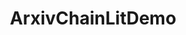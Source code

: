 ---
title: ArxivChainLitDemo
emoji: 💻
colorFrom: indigo
colorTo: gray
sdk: docker
pinned: false
license: openrail
---